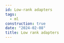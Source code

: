 ```yaml
---
id: Low-rank adapters
tags:
  - ml
construction: true
date: "2024-02-08"
title: Low rank adapters
---
```



